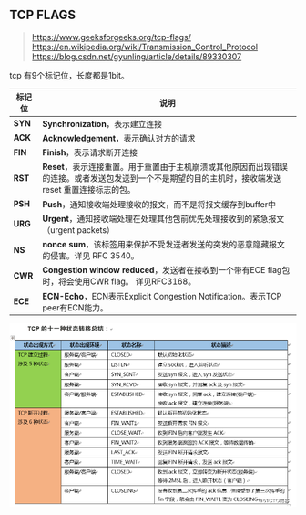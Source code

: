 ## TCP FLAGS 

> https://www.geeksforgeeks.org/tcp-flags/
> https://en.wikipedia.org/wiki/Transmission_Control_Protocol
> https://blog.csdn.net/gyunling/article/details/89330307

tcp 有9个标记位，长度都是1bit。

| 标记位  | 说明                                                         |
| ------- | ------------------------------------------------------------ |
| **SYN** | **Synchronization**，表示建立连接                            |
| **ACK** | **Acknowledgement**，表示确认对方的请求                      |
| **FIN** | **Finish**，表示请求断开连接                                 |
| **RST** | **Reset**，表示连接重置。用于重置由于主机崩溃或其他原因而出现错误的连接。或者发送包发送到一个不是期望的目的主机时，接收端发送reset 重置连接标志的包。 |
| **PSH** | **Push**，通知接收端处理接收的报文，而不是将报文缓存到buffer中 |
| **URG** | **Urgent**，通知接收端处理在处理其他包前优先处理接收到的紧急报文（urgent packets） |
| **NS**  | **nonce sum**，该标签用来保护不受发送者发送的突发的恶意隐藏报文的侵害。详见 RFC 3540。 |
| **CWR** | **Congestion window reduced**，发送者在接收到一个带有ECE flag包时，将会使用CWR flag。 详见RFC3168。 |
| **ECE** | **ECN-Echo**，ECN表示Explicit Congestion Notification。表示TCP peer有ECN能力。 |



![image-20200305033756638](imageAssets/image-20200305033756638.png)